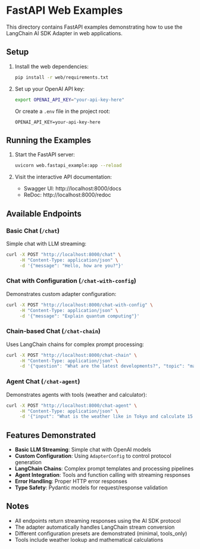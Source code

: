 # FastAPI Web Examples

This directory contains FastAPI examples demonstrating how to use the LangChain AI SDK Adapter in web applications.

## Setup

1. Install the web dependencies:
   ```bash
   pip install -r web/requirements.txt
   ```

2. Set up your OpenAI API key:
   ```bash
   export OPENAI_API_KEY="your-api-key-here"
   ```
   
   Or create a `.env` file in the project root:
   ```
   OPENAI_API_KEY=your-api-key-here
   ```

## Running the Examples

1. Start the FastAPI server:
   ```bash
   uvicorn web.fastapi_example:app --reload
   ```

2. Visit the interactive API documentation:
   - Swagger UI: http://localhost:8000/docs
   - ReDoc: http://localhost:8000/redoc

## Available Endpoints

### Basic Chat (`/chat`)
Simple chat with LLM streaming:
```bash
curl -X POST "http://localhost:8000/chat" \
     -H "Content-Type: application/json" \
     -d '{"message": "Hello, how are you?"}'
```

### Chat with Configuration (`/chat-with-config`)
Demonstrates custom adapter configuration:
```bash
curl -X POST "http://localhost:8000/chat-with-config" \
     -H "Content-Type: application/json" \
     -d '{"message": "Explain quantum computing"}'
```

### Chain-based Chat (`/chat-chain`)
Uses LangChain chains for complex prompt processing:
```bash
curl -X POST "http://localhost:8000/chat-chain" \
     -H "Content-Type: application/json" \
     -d '{"question": "What are the latest developments?", "topic": "machine learning"}'
```

### Agent Chat (`/chat-agent`)
Demonstrates agents with tools (weather and calculator):
```bash
curl -X POST "http://localhost:8000/chat-agent" \
     -H "Content-Type: application/json" \
     -d '{"input": "What is the weather like in Tokyo and calculate 15 * 7?"}'
```

## Features Demonstrated

- **Basic LLM Streaming**: Simple chat with OpenAI models
- **Custom Configuration**: Using `AdapterConfig` to control protocol generation
- **LangChain Chains**: Complex prompt templates and processing pipelines
- **Agent Integration**: Tools and function calling with streaming responses
- **Error Handling**: Proper HTTP error responses
- **Type Safety**: Pydantic models for request/response validation

## Notes

- All endpoints return streaming responses using the AI SDK protocol
- The adapter automatically handles LangChain stream conversion
- Different configuration presets are demonstrated (minimal, tools_only)
- Tools include weather lookup and mathematical calculations